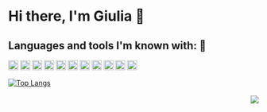 # Hi there, I'm Giulia 👋 


## Languages and tools I'm known with: 🔑
<p float="left">
    <img src="https://cdn.freebiesupply.com/logos/large/2x/mysql-5-logo-png-transparent.png" width="20px">
<img src="https://upload.wikimedia.org/wikipedia/commons/thumb/6/62/CSS3_logo.svg/800px-CSS3_logo.svg.png" width="20px">
    <img src="https://upload.wikimedia.org/wikipedia/commons/thumb/2/27/PHP-logo.svg/2560px-PHP-logo.svg.png" width="20px">
  <img src="https://img.freepik.com/free-icon/html-5_318-566077.jpg?w=2000" width="20px">
        <img src="https://upload.wikimedia.org/wikipedia/commons/thumb/3/34/Microsoft_Office_Excel_%282019%E2%80%93present%29.svg/2203px-Microsoft_Office_Excel_%282019%E2%80%93present%29.svg.png" width="20px">
  <img src="https://seeklogo.com/images/C/c-sharp-c-logo-02F17714BA-seeklogo.com.png" width="20px">
  <img src="https://git-scm.com/images/logos/downloads/Git-Icon-1788C.png" width="20px">
  <img src="https://upload.wikimedia.org/wikipedia/commons/6/6a/JavaScript-logo.png" width="20px">
  <img src="https://upload.wikimedia.org/wikipedia/commons/thumb/b/b2/Bootstrap_logo.svg/1280px-Bootstrap_logo.svg.png" width="20px">
    <img src="https://upload.wikimedia.org/wikipedia/commons/thumb/4/4f/PhpMyAdmin_logo.svg/2560px-PhpMyAdmin_logo.svg.png" width="20px">
    <img src="https://upload.wikimedia.org/wikipedia/commons/thumb/6/64/Microsoft_Office_Visio_%282019%29.svg/2149px-Microsoft_Office_Visio_%282019%29.svg.png" width="20px">

[![Top Langs](https://github-readme-stats.vercel.app/api/top-langs/?username=Raptrplays&layout=compact)](https://github.com/anuraghazra/github-readme-stats) <br> <br>
<img align="right" src="https://github-readme-stats.vercel.app/api?username=SuperSupeng&show_icons=true&icon_color=CE1D2D&text_color=718096&bg_color=00000000&hide_title=true&hide_border=true" />


<br> <br> <br>

